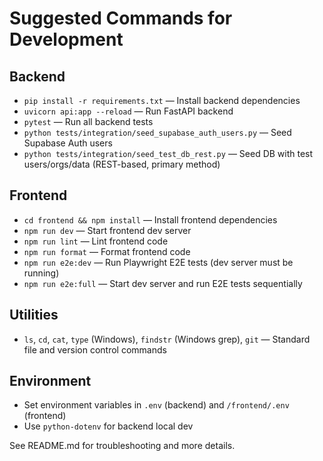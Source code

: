# Suggested Commands for Development

## Backend

- `pip install -r requirements.txt` — Install backend dependencies
- `uvicorn api:app --reload` — Run FastAPI backend
- `pytest` — Run all backend tests
- `python tests/integration/seed_supabase_auth_users.py` — Seed Supabase Auth users
- `python tests/integration/seed_test_db_rest.py` — Seed DB with test users/orgs/data (REST-based, primary method)

## Frontend

- `cd frontend && npm install` — Install frontend dependencies
- `npm run dev` — Start frontend dev server
- `npm run lint` — Lint frontend code
- `npm run format` — Format frontend code
- `npm run e2e:dev` — Run Playwright E2E tests (dev server must be running)
- `npm run e2e:full` — Start dev server and run E2E tests sequentially

## Utilities

- `ls`, `cd`, `cat`, `type` (Windows), `findstr` (Windows grep), `git` — Standard file and version control commands

## Environment

- Set environment variables in `.env` (backend) and `/frontend/.env` (frontend)
- Use `python-dotenv` for backend local dev

See README.md for troubleshooting and more details.
